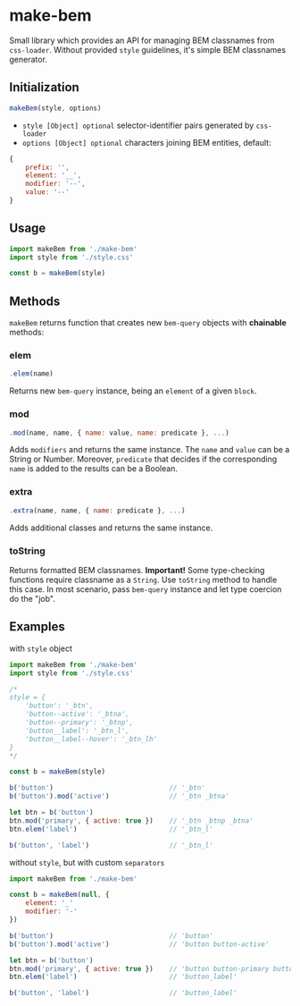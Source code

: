 # make-bem
Small library which provides an API for managing BEM classnames from `css-loader`. Without provided `style` guidelines, it's simple BEM classnames generator.

## Initialization
```javascript
makeBem(style, options)
```

- `style [Object] optional` selector-identifier pairs generated by `css-loader`
- `options [Object] optional` characters joining BEM entities, default:

```javascript
{
    prefix: '',
    element: '__',
    modifier: '--',
    value: '--'
}
```

## Usage
``` javascript
import makeBem from './make-bem'
import style from './style.css'

const b = makeBem(style)
```

## Methods
`makeBem` returns function that creates new `bem-query` objects with **chainable** methods:

### elem
```javascript
.elem(name)
```
Returns new `bem-query` instance, being an `element` of a given `block`. 

### mod
```javascript
.mod(name, name, { name: value, name: predicate }, ...)
```
Adds `modifiers` and returns the same instance. The `name` and `value` can be a String or Number. Moreover, `predicate` that decides if the corresponding `name` is added to the results can be a Boolean.

### extra
```javascript
.extra(name, name, { name: predicate }, ...)
```
Adds additional classes and returns the same instance.

### toString
Returns formatted BEM classnames. **Important!** Some type-checking functions require classname as a `String`. Use `toString` method to handle this case. In most scenario, pass `bem-query` instance and let type coercion do the "job".

## Examples
with `style` object

``` javascript
import makeBem from './make-bem'
import style from './style.css'

/*
style = {
    'button': '_btn',
    'button--active': '_btna',
    'button--primary': '_btnp',
    'button__label': '_btn_l',
    'button__label--hover': '_btn_lh'
}
*/

const b = makeBem(style)

b('button')                             // '_btn'
b('button').mod('active')               // '_btn _btna'

let btn = b('button')
btn.mod('primary', { active: true })    // '_btn _btnp _btna'
btn.elem('label')                       // '_btn_l'

b('button', 'label')                    // '_btn_l'
```

without `style`, but with custom `separators`

``` javascript
import makeBem from './make-bem'

const b = makeBem(null, {
    element: '_'
    modifier: '-'
})

b('button')                             // 'button'
b('button').mod('active')               // 'button button-active'

let btn = b('button')
btn.mod('primary', { active: true })    // 'button button-primary button-active'
btn.elem('label')                       // 'button_label'

b('button', 'label')                    // 'button_label'
```
